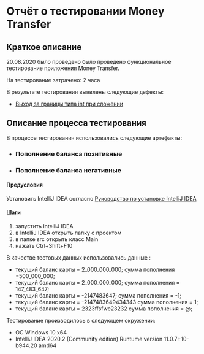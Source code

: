 # Отчёт о тестировании Money Transfer
## Краткое описание
20.08.2020 было проведено было проведено функциональное тестирование приложения Money Transfer.

На тестирование затрачено: 2 часа

В результате тестирования выявлены следующие дефекты:
- [Выход за границы типа int при сложении](https://github.com/Rusdos/Netology-Java2.1/issues/1#issue-682661826)

## Описание процесса тестирования
В процессе тестирования использовались следующие артефакты:

- ### Пополнение баланса позитивные
- ### Пополнение баланса негативные  
#### Предусловия 
Установить IntelliJ IDEA согласно 
[Руководство по установке IntelliJ IDEA](https://github.com/netology-code/javaqa-homeworks/blob/master/intro/idea.md)

#### Шаги
1. запустить IntelliJ IDEA
1. в IntelliJ IDEA открыть папку с проектом
1. в папке src открыть класс Main
1. нажать Ctrl+Shift+F10

В качестве тестовых данных использовались данные :

- текущий баланс карты = 2_000_000_000; сумма пополнения =500_000_000;
- текущий баланс карты = 2_000_000_000; сумма пополнения = 147_483_647;
- текущий баланс карты = -2147483647; сумма пополнения =  -1;
- текущий баланс карты = -2147483649434343 сумма пополнения =  1;
- текущий баланс карты = 2323ffsfwe23232 сумма пополнения =  @;

Тестирование производилось в следующем окружении:

- ОС Windows 10 x64
- IntelliJ IDEA 2020.2 (Community edition) Runtume version 11.0.7+10-b944.20 amd64

